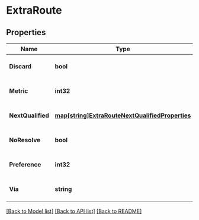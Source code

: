 # ExtraRoute

## Properties
Name | Type | Description | Notes
------------ | ------------- | ------------- | -------------
**Discard** | **bool** | this takes precedence | [optional] [default to false]
**Metric** | **int32** |  | [optional] [default to null]
**NextQualified** | [**map[string]ExtraRouteNextQualifiedProperties**](extra_route_next_qualified_properties.md) |  | [optional] [default to null]
**NoResolve** | **bool** |  | [optional] [default to false]
**Preference** | **int32** |  | [optional] [default to null]
**Via** | **string** | next-hop IP Address | [optional] [default to null]

[[Back to Model list]](../README.md#documentation-for-models) [[Back to API list]](../README.md#documentation-for-api-endpoints) [[Back to README]](../README.md)

